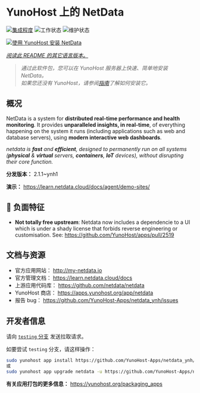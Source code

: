 <!--
注意：此 README 由 <https://github.com/YunoHost/apps/tree/master/tools/readme_generator> 自动生成
请勿手动编辑。
-->

# YunoHost 上的 NetData

[![集成程度](https://apps.yunohost.org/badge/integration/netdata)](https://ci-apps.yunohost.org/ci/apps/netdata/)
![工作状态](https://apps.yunohost.org/badge/state/netdata)
![维护状态](https://apps.yunohost.org/badge/maintained/netdata)

[![使用 YunoHost 安装 NetData](https://install-app.yunohost.org/install-with-yunohost.svg)](https://install-app.yunohost.org/?app=netdata)

*[阅读此 README 的其它语言版本。](./ALL_README.md)*

> *通过此软件包，您可以在 YunoHost 服务器上快速、简单地安装 NetData。*  
> *如果您还没有 YunoHost，请参阅[指南](https://yunohost.org/install)了解如何安装它。*

## 概况

NetData is a system for **distributed real-time performance and health monitoring**.
It provides **unparalleled insights, in real-time**, of everything happening on the
system it runs (including applications such as web and database servers), using
**modern interactive web dashboards**.

_netdata is **fast** and **efficient**, designed to permanently run on all systems
(**physical** & **virtual** servers, **containers**, **IoT** devices), without
disrupting their core function._


**分发版本：** 2.1.1~ynh1

**演示：** <https://learn.netdata.cloud/docs/agent/demo-sites/>
## :red_circle: 负面特征

- **Not totally free upstream**: Netdata now includes a dependencie to a UI which is under a shady license that forbids reverse engineering or customisation. See: https://github.com/YunoHost/apps/pull/2519

## 文档与资源

- 官方应用网站： <http://my-netdata.io>
- 官方管理文档： <https://learn.netdata.cloud/docs>
- 上游应用代码库： <https://github.com/netdata/netdata>
- YunoHost 商店： <https://apps.yunohost.org/app/netdata>
- 报告 bug： <https://github.com/YunoHost-Apps/netdata_ynh/issues>

## 开发者信息

请向 [`testing` 分支](https://github.com/YunoHost-Apps/netdata_ynh/tree/testing) 发送拉取请求。

如要尝试 `testing` 分支，请这样操作：

```bash
sudo yunohost app install https://github.com/YunoHost-Apps/netdata_ynh/tree/testing --debug
或
sudo yunohost app upgrade netdata -u https://github.com/YunoHost-Apps/netdata_ynh/tree/testing --debug
```

**有关应用打包的更多信息：** <https://yunohost.org/packaging_apps>
